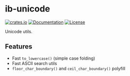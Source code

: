 # ib-unicode
[![crates.io](https://img.shields.io/crates/v/ib-unicode.svg)](https://crates.io/crates/ib-unicode)
[![Documentation](https://docs.rs/ib-unicode/badge.svg)](https://docs.rs/ib-unicode)
[![License](https://img.shields.io/crates/l/ib-unicode.svg)](../LICENSE.txt)

Unicode utils.

## Features
- Fast `to_lowercase()` (simple case folding)
- Fast ASCII search utils
- `floor_char_boundary()` and `ceil_char_boundary()` polyfill
